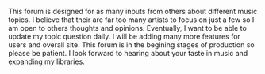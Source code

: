 This forum is designed for as many inputs from others about different music topics. I believe that their are far too many artists to focus on just a few so I am open to others thoughts and opinions. Eventually, I want to be able to update my topic question daily. I will be adding many more features for users and overall site. This forum is in the begining stages of production so please be patient. I look forward to hearing about your taste in music and expanding my libraries.

